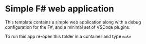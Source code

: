 # Simple F# web application

This template contains a simple web application along with a
debug configuration for the F#, and a minimal set of VSCode plugins.

To run this app re-open this folder in a container and type ```make```
